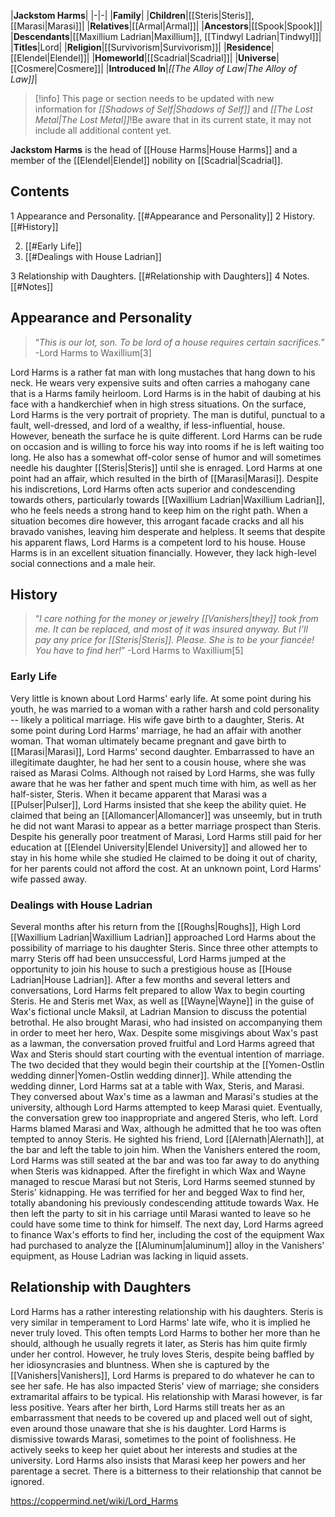 |**Jackstom Harms**|
|-|-|
|**Family**|
|**Children**|[[Steris\|Steris]], [[Marasi\|Marasi]]|
|**Relatives**|[[Armal\|Armal]]|
|**Ancestors**|[[Spook\|Spook]]|
|**Descendants**|[[Maxillium Ladrian\|Maxillium]], [[Tindwyl Ladrian\|Tindwyl]]|
|**Titles**|Lord|
|**Religion**|[[Survivorism\|Survivorism]]|
|**Residence**|[[Elendel\|Elendel]]|
|**Homeworld**|[[Scadrial\|Scadrial]]|
|**Universe**|[[Cosmere\|Cosmere]]|
|**Introduced In**|*[[The Alloy of Law\|The Alloy of Law]]*|

> [!info] This page or section needs to be updated with new information for *[[Shadows of Self\|Shadows of Self]]* and *[[The Lost Metal\|The Lost Metal]]*!Be aware that in its current state, it may not include all additional content yet.

**Jackstom Harms** is the head of [[House Harms\|House Harms]] and a member of the [[Elendel\|Elendel]] nobility on [[Scadrial\|Scadrial]].

## Contents

1 Appearance and Personality. [[#Appearance and Personality]] 
2 History. [[#History]] 

2. [[#Early Life]] 
2. [[#Dealings with House Ladrian]] 


3 Relationship with Daughters. [[#Relationship with Daughters]] 
4 Notes. [[#Notes]] 


## Appearance and Personality
>“*This is our lot, son. To be lord of a house requires certain sacrifices.*”
\-Lord Harms to Waxillium[3]

Lord Harms is a rather fat man with long mustaches that hang down to his neck. He wears very expensive suits and often carries a mahogany cane that is a Harms family heirloom. Lord Harms is in the habit of daubing at his face with a handkerchief when in high stress situations.
On the surface, Lord Harms is the very portrait of propriety. The man is dutiful, punctual to a fault, well-dressed, and lord of a wealthy, if less-influential, house. However, beneath the surface he is quite different. Lord Harms can be rude on occasion and is willing to force his way into rooms if he is left waiting too long. He also has a somewhat off-color sense of humor and will sometimes needle his daughter [[Steris\|Steris]] until she is enraged. Lord Harms at one point had an affair, which resulted in the birth of [[Marasi\|Marasi]]. Despite his indiscretions, Lord Harms often acts superior and condescending towards others, particularly towards [[Waxillium Ladrian\|Waxillium Ladrian]], who he feels needs a strong hand to keep him on the right path. When a situation becomes dire however, this arrogant facade cracks and all his bravado vanishes, leaving him desperate and helpless.
It seems that despite his apparent flaws, Lord Harms is a competent lord to his house. House Harms is in an excellent situation financially. However, they lack high-level social connections and a male heir.

## History
>“*I care nothing for the money or jewelry [[Vanishers\|they]] took from me. It can be replaced, and most of it was insured anyway. But I’ll pay any price for [[Steris\|Steris]]. Please. She is to be your fiancée! You have to find her!*”
\-Lord Harms to Waxillium[5]

### Early Life
Very little is known about Lord Harms' early life. At some point during his youth, he was married to a woman with a rather harsh and cold personality -- likely a political marriage. His wife gave birth to a daughter, Steris. At some point during Lord Harms' marriage, he had an affair with another woman. That woman ultimately became pregnant and gave birth to [[Marasi\|Marasi]], Lord Harms' second daughter. Embarrassed to have an illegitimate daughter, he had her sent to a cousin house, where she was raised as Marasi Colms. Although not raised by Lord Harms, she was fully aware that he was her father and spent much time with him, as well as her half-sister, Steris.
When it became apparent that Marasi was a [[Pulser\|Pulser]], Lord Harms insisted that she keep the ability quiet. He claimed that being an [[Allomancer\|Allomancer]] was unseemly, but in truth he did not want Marasi to appear as a better marriage prospect than Steris. Despite his generally poor treatment of Marasi, Lord Harms still paid for her education at [[Elendel University\|Elendel University]] and allowed her to stay in his home while she studied He claimed to be doing it out of charity, for her parents could not afford the cost. At an unknown point, Lord Harms' wife passed away.

### Dealings with House Ladrian
Several months after his return from the [[Roughs\|Roughs]], High Lord [[Waxillium Ladrian\|Waxillium Ladrian]] approached Lord Harms about the possibility of marriage to his daughter Steris. Since three other attempts to marry Steris off had been unsuccessful, Lord Harms jumped at the opportunity to join his house to such a prestigious house as [[House Ladrian\|House Ladrian]]. After a few months and several letters and conversations, Lord Harms felt prepared to allow Wax to begin courting Steris. He and Steris met Wax, as well as [[Wayne\|Wayne]] in the guise of Wax's fictional uncle Maksil, at Ladrian Mansion to discuss the potential betrothal. He also brought Marasi, who had insisted on accompanying them in order to meet her hero, Wax. Despite some misgivings about Wax's past as a lawman, the conversation proved fruitful and Lord Harms agreed that Wax and Steris should start courting with the eventual intention of marriage. The two decided that they would begin their courtship at the [[Yomen-Ostlin wedding dinner\|Yomen-Ostlin wedding dinner]].
While attending the wedding dinner, Lord Harms sat at a table with Wax, Steris, and Marasi. They conversed about Wax's time as a lawman and Marasi's studies at the university, although Lord Harms attempted to keep Marasi quiet. Eventually, the conversation grew too inappropriate and angered Steris, who left. Lord Harms blamed Marasi and Wax, although he admitted that he too was often tempted to annoy Steris. He sighted his friend, Lord [[Alernath\|Alernath]], at the bar and left the table to join him. When the Vanishers entered the room, Lord Harms was still seated at the bar and was too far away to do anything when Steris was kidnapped.
After the firefight in which Wax and Wayne managed to rescue Marasi but not Steris, Lord Harms seemed stunned by Steris' kidnapping. He was terrified for her and begged Wax to find her, totally abandoning his previously condescending attitude towards Wax. He then left the party to sit in his carriage until Marasi wanted to leave so he could have some time to think for himself. The next day, Lord Harms agreed to finance Wax's efforts to find her, including the cost of the equipment Wax had purchased to analyze the [[Aluminum\|aluminum]] alloy in the Vanishers' equipment, as House Ladrian was lacking in liquid assets.

## Relationship with Daughters
Lord Harms has a rather interesting relationship with his daughters. Steris is very similar in temperament to Lord Harms' late wife, who it is implied he never truly loved. This often tempts Lord Harms to bother her more than he should, although he usually regrets it later, as Steris has him quite firmly under her control. However, he truly loves Steris, despite being baffled by her idiosyncrasies and bluntness. When she is captured by the [[Vanishers\|Vanishers]], Lord Harms is prepared to do whatever he can to see her safe. He has also impacted Steris' view of marriage; she considers extramarital affairs to be typical.
His relationship with Marasi however, is far less positive. Years after her birth, Lord Harms still treats her as an embarrassment that needs to be covered up and placed well out of sight, even around those unaware that she is his daughter. Lord Harms is dismissive towards Marasi, sometimes to the point of foolishness. He actively seeks to keep her quiet about her interests and studies at the university. Lord Harms also insists that Marasi keep her powers and her parentage a secret. There is a bitterness to their relationship that cannot be ignored.



https://coppermind.net/wiki/Lord_Harms